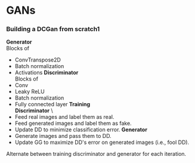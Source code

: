 # GANs
### Building a DCGan from scratch1
**Generator** \
  Blocks of
  * ConvTranspose2D
  * Batch normalization
  * Activations
**Discriminator** \
  Blocks of 
  * Conv
  * Leaky ReLU
  * Batch normalization
  * Fully connected layer
**Training** \
  **Discriminator** \
  * Feed real images and label them as real.
  * Feed generated images and label them as fake.
  * Update DD to minimize classification error.
**Generator**
  * Generate images and pass them to DD.
  * Update GG to maximize DD's error on generated images (i.e., fool DD).

Alternate between training discriminator and generator for each iteration.
  

